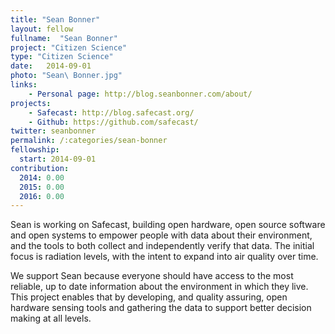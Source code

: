 ```yaml
---
title: "Sean Bonner"
layout: fellow 
fullname:  "Sean Bonner"
project: "Citizen Science"
type: "Citizen Science"
date:   2014-09-01
photo: "Sean\ Bonner.jpg"
links: 
    - Personal page: http://blog.seanbonner.com/about/
projects:
    - Safecast: http://blog.safecast.org/
    - Github: https://github.com/safecast/
twitter: seanbonner
permalink: /:categories/sean-bonner
fellowship:
  start: 2014-09-01
contribution:
  2014: 0.00
  2015: 0.00
  2016: 0.00
---
```


Sean is working on Safecast, building open hardware, open source software and open systems to empower people with data about their environment, and the tools to both collect and independently verify that data. The initial focus is radiation levels, with the intent to expand into air quality over time.

We support Sean because everyone should have access to the most reliable, up to date information about the environment in which they live. This project enables that by developing, and quality assuring, open hardware sensing tools and gathering the data to support better decision making at all levels.

